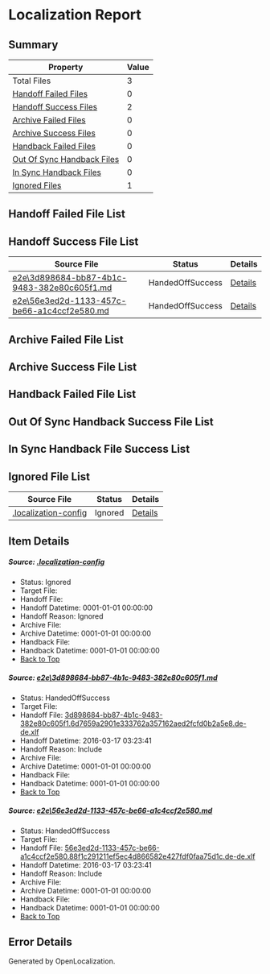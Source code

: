 # <a name='report-top'></a> Localization Report

## Summary
 Property | Value 
 -------- | ----- 
 Total Files | 3
[ Handoff Failed Files ](#handoff-failed-list)| 0
[ Handoff Success Files ](#handoff-success-list)| 2
[ Archive Failed Files ](#archive-failed-list)| 0
[ Archive Success Files ](#archive-success-list)| 0
[ Handback Failed Files ](#handback-failed-list)| 0
[ Out Of Sync Handback Files ](#outofsync-handback-success-list)| 0
[ In Sync Handback Files ](#insync-handback-success-list)| 0
[ Ignored Files ](#ignored-list)| 1

## <a name='handoff-failed-list'></a> Handoff Failed File List

## <a name='handoff-success-list'></a> Handoff Success File List
 Source File | Status | Details 
 ----------- | ------ | ------- 
 [e2e\3d898684-bb87-4b1c-9483-382e80c605f1.md](https://github.com/OpenLocalizationTest/oltest/blob/d4ed5db2b70961318fb19e8f4519265ba553db52/e2e/3d898684-bb87-4b1c-9483-382e80c605f1.md) | HandedOffSuccess | [Details](#b594d688ccd447967592f6d52992e17d42e220f91)
 [e2e\56e3ed2d-1133-457c-be66-a1c4ccf2e580.md](https://github.com/OpenLocalizationTest/oltest/blob/d4ed5db2b70961318fb19e8f4519265ba553db52/e2e/56e3ed2d-1133-457c-be66-a1c4ccf2e580.md) | HandedOffSuccess | [Details](#b78aaf2d43a4f2ea5edda156291176ee8c5bdaa42)

## <a name='archive-failed-list'></a> Archive Failed File List

## <a name='archive-success-list'></a> Archive Success File List

## <a name='handback-failed-list'></a> Handback Failed File List

## <a name='outofsync-handback-success-list'></a> Out Of Sync Handback Success File List

## <a name='insync-handback-success-list'></a> In Sync Handback File Success List

## <a name='ignored-list'></a> Ignored File List
 Source File | Status | Details 
 ----------- | ------ | ------- 
 [.localization-config](https://github.com/OpenLocalizationTest/oltest/blob/d4ed5db2b70961318fb19e8f4519265ba553db52/.localization-config) | Ignored | [Details](#66aca4b1c2f43b14ec41e0e427345df94af1d5e10)

## Item Details
##### <a name='66aca4b1c2f43b14ec41e0e427345df94af1d5e10'></a> Source: [.localization-config](https://github.com/OpenLocalizationTest/oltest/blob/d4ed5db2b70961318fb19e8f4519265ba553db52/.localization-config)
* Status: Ignored
* Target File: 
* Handoff File: 
* Handoff Datetime: 0001-01-01 00:00:00
* Handoff Reason: Ignored
* Archive File: 
* Archive Datetime: 0001-01-01 00:00:00
* Handback File: 
* Handback Datetime: 0001-01-01 00:00:00
* [Back to Top](#report-top)

##### <a name='b594d688ccd447967592f6d52992e17d42e220f91'></a> Source: [e2e\3d898684-bb87-4b1c-9483-382e80c605f1.md](https://github.com/OpenLocalizationTest/oltest/blob/d4ed5db2b70961318fb19e8f4519265ba553db52/e2e/3d898684-bb87-4b1c-9483-382e80c605f1.md)
* Status: HandedOffSuccess
* Target File: 
* Handoff File: [3d898684-bb87-4b1c-9483-382e80c605f1.6d7659a2901e333762a357162aed2fcfd0b2a5e8.de-de.xlf](https://github.com/OpenLocalizationTestOrg/olhandoff/blob/65d07f5e9a779efb85ea7850fe0f289c136c2e69/ol-handoff/OpenLocalizationTestOrg/oltest.de-de/xinjiang/ht/3d898684-bb87-4b1c-9483-382e80c605f1.6d7659a2901e333762a357162aed2fcfd0b2a5e8.de-de.xlf)
* Handoff Datetime: 2016-03-17 03:23:41
* Handoff Reason: Include
* Archive File: 
* Archive Datetime: 0001-01-01 00:00:00
* Handback File: 
* Handback Datetime: 0001-01-01 00:00:00
* [Back to Top](#report-top)

##### <a name='b78aaf2d43a4f2ea5edda156291176ee8c5bdaa42'></a> Source: [e2e\56e3ed2d-1133-457c-be66-a1c4ccf2e580.md](https://github.com/OpenLocalizationTest/oltest/blob/d4ed5db2b70961318fb19e8f4519265ba553db52/e2e/56e3ed2d-1133-457c-be66-a1c4ccf2e580.md)
* Status: HandedOffSuccess
* Target File: 
* Handoff File: [56e3ed2d-1133-457c-be66-a1c4ccf2e580.88f1c291211ef5ec4d866582e427fdf0faa75d1c.de-de.xlf](https://github.com/OpenLocalizationTestOrg/olhandoff/blob/65d07f5e9a779efb85ea7850fe0f289c136c2e69/ol-handoff/OpenLocalizationTestOrg/oltest.de-de/xinjiang/ht/56e3ed2d-1133-457c-be66-a1c4ccf2e580.88f1c291211ef5ec4d866582e427fdf0faa75d1c.de-de.xlf)
* Handoff Datetime: 2016-03-17 03:23:41
* Handoff Reason: Include
* Archive File: 
* Archive Datetime: 0001-01-01 00:00:00
* Handback File: 
* Handback Datetime: 0001-01-01 00:00:00
* [Back to Top](#report-top)


## Error Details

Generated by OpenLocalization.
